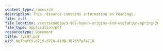```yaml
---
content_type: resource
description: This resource contains information on readings.
file: null
file_location: /coursemedia/3-987-human-origins-and-evolution-spring-2006/0e7baf65b715d72b41d930755fa74710_fyi07.pdf
file_type: application/pdf
resourcetype: Document
title: fyi07.pdf
uid: 0e7baf65-b715-d72b-41d9-30755fa74710
---
```


